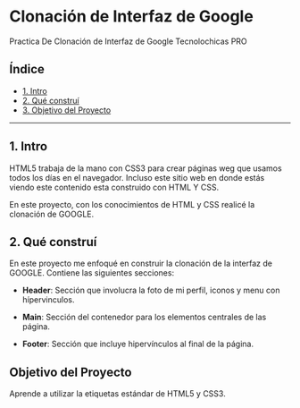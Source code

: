 # Clonación de Interfaz de Google
Practica De Clonación de Interfaz de Google  Tecnolochicas PRO
## Índice

* [1. Intro](#) 
* [2. Qué construí](#)
*  [3. Objetivo del Proyecto](#)

****

## 1. Intro
HTML5 trabaja de la mano con CSS3 para crear páginas weg que usamos todos los días en el navegador. Incluso este sitio web en donde estás viendo este contenido esta construido con HTML Y CSS.

En  este proyecto, con los conocimientos de HTML y CSS realicé la clonación de GOOGLE.

## 2. Qué construí
En este proyecto me enfoqué en construir la clonación de la interfaz de GOOGLE. Contiene las siguientes secciones:
* **Header**: Sección que involucra la foto de mi perfil, iconos y menu con hípervinculos.

* **Main**: Sección del contenedor para los elementos centrales de las página.

* **Footer**: Sección que incluye hipervínculos al final de la página.

## Objetivo del Proyecto
Aprende a utilizar la etiquetas estándar de HTML5 y CSS3.
